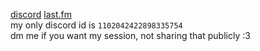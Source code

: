 [discord](https://discordlookup.com/user/1102042422898335754)
[last.fm](https://last.fm/user/thaigrl)
<br />my only discord id is `1102042422898335754`
<br />dm me if you want my session, not sharing that publicly :3
